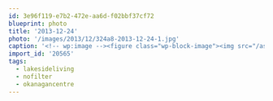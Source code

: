 ```yaml
---
id: 3e96f119-e7b2-472e-aa6d-f02bbf37cf72
blueprint: photo
title: '2013-12-24'
photo: '/images/2013/12/324a8-2013-12-24-1.jpg'
caption: '<!-- wp:image --><figure class="wp-block-image"><img src="/assets/images/2013/12/324a8-2013-12-24-1.jpg" /></figure><!-- /wp:image --><!-- wp:paragraph --><p>Quiet time down at the beach #lakesideliving #nofilter #okanagancentre</p><!-- /wp:paragraph -->'
import_id: '20565'
tags:
  - lakesideliving
  - nofilter
  - okanagancentre
---
```

